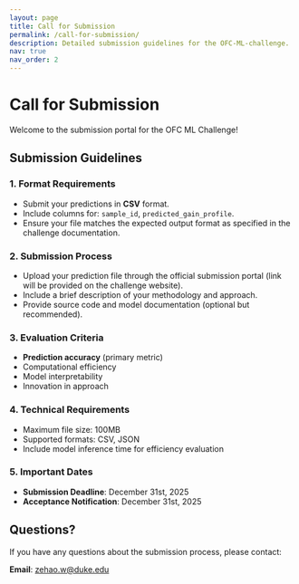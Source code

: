 ```yaml
---
layout: page
title: Call for Submission
permalink: /call-for-submission/
description: Detailed submission guidelines for the OFC-ML-challenge.
nav: true
nav_order: 2
---
```


# Call for Submission

Welcome to the submission portal for the OFC ML Challenge!

## Submission Guidelines

### 1. Format Requirements
- Submit your predictions in **CSV** format.
- Include columns for: `sample_id`, `predicted_gain_profile`.
- Ensure your file matches the expected output format as specified in the challenge documentation.

### 2. Submission Process
- Upload your prediction file through the official submission portal (link will be provided on the challenge website).
- Include a brief description of your methodology and approach.
- Provide source code and model documentation (optional but recommended).

### 3. Evaluation Criteria
- **Prediction accuracy** (primary metric)
- Computational efficiency
- Model interpretability
- Innovation in approach

### 4. Technical Requirements
- Maximum file size: 100MB
- Supported formats: CSV, JSON
- Include model inference time for efficiency evaluation

### 5. Important Dates
- **Submission Deadline**: December 31st, 2025
- **Acceptance Notification**: December 31st, 2025

## Questions?
If you have any questions about the submission process, please contact:

**Email**: [zehao.w@duke.edu](mailto:zehao.w@duke.edu) 